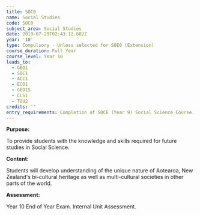 ```yaml
---
title: SOC0
name: Social Studies
code: SOC0
subject_area: Social Studies
date: 2019-07-29T02:43:12.682Z
year: '10'
type: Compulsory - Unless selected for SOE0 (Extension)
course_duration: Full Year
course_level: Year 10
leads_to:
  - GEO1
  - SOC1
  - ACC1
  - ECO1
  - GEO1S
  - CLS1
  - TOU2
credits: ''
entry_requirements: Completion of SOCE (Year 9) Social Science Course.
---
```

**Purpose:**

To provide students with the knowledge and skills required for future studies in Social Science.

**Content:**

Students will develop understanding of the unique nature of Aotearoa, New Zealand's bi-cultural heritage as well as multi-cultural societies in other parts of the world.

**Assessment:**

Year 10 End of Year Exam. Internal Unit Assessment.
